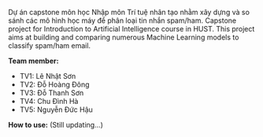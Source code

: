 
Dự án capstone môn học Nhập môn Trí tuệ nhân tạo nhằm xây dựng và so sánh các mô hình học máy để phân loại tin nhắn spam/ham.
Capstone project for Introduction to Artificial Intelligence course in HUST.
This project aims at building and comparing numerous Machine Learning models to classify spam/ham email.

**Team member:**
- TV1: Lê Nhật Sơn
- TV2: Đỗ Hoàng Đông
- TV3: Đỗ Thanh Sơn
- TV4: Chu Đình Hà
- TV5: Nguyễn Đức Hậu


**How to use:**
(Still updating...)
